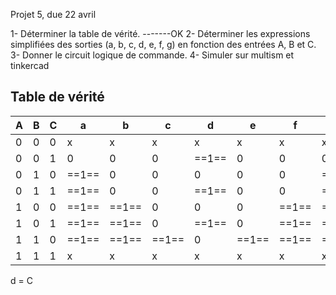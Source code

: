 Projet 5, due 22 avril

1- Déterminer la table de vérité. -------OK
2- Déterminer les expressions simplifiées des sorties (a, b, c, d, e, f, g) en
fonction des entrées A, B et C.
3- Donner le circuit logique de commande.
4- Simuler sur multism et tinkercad

## Table de vérité

| A   | B   | C   | a     | b     | c     | d     | e     | f     | g     |
| --- | --- | --- | ----- | ----- | ----- | ----- | ----- | ----- | ----- |
| 0   | 0   | 0   | x     | x     | x     | x     | x     | x     | x     |
| 0   | 0   | 1   | 0     | 0     | 0     | ==1== | 0     | 0     | 0     |
| 0   | 1   | 0   | ==1== | 0     | 0     | 0     | 0     | 0     | ==1== |
| 0   | 1   | 1   | ==1== | 0     | 0     | ==1== | 0     | 0     | ==1== |
| 1   | 0   | 0   | ==1== | ==1== | 0     | 0     | 0     | ==1== | ==1== |
| 1   | 0   | 1   | ==1== | ==1== | 0     | ==1== | 0     | ==1== | ==1== |
| 1   | 1   | 0   | ==1== | ==1== | ==1== | 0     | ==1== | ==1== | ==1== |
| 1   | 1   | 1   | x     | x     | x     | x     | x     | x     | x     |

d = C

